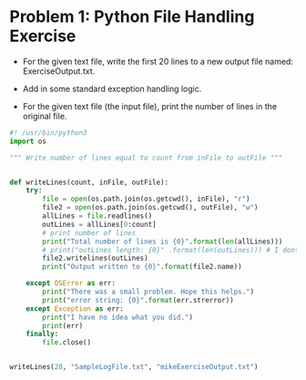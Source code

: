 # Problem 1: Python File Handling Exercise
- For the given text file, write the first 20 lines to a new output file named: <YourName>ExerciseOutput.txt.

- Add in some standard exception handling logic.

- For the given text file (the input file), print the number of lines in the original file.
```python
#! /usr/bin/python3
import os

""" Write number of lines equal to count from inFile to outFile """


def writeLines(count, inFile, outFile):
    try:
        file = open(os.path.join(os.getcwd(), inFile), "r")
        file2 = open(os.path.join(os.getcwd(), outFile), "w")
        allLines = file.readlines()
        outLines = allLines[0:count]
        # print number of lines
        print("Total number of lines is {0}".format(len(allLines)))
        # print("outLines length: {0}" .format(len(outLines))) # I dont understand how list[x:y] works ???
        file2.writelines(outLines)
        print("Output written to {0}".format(file2.name))

    except OSError as err:
        print("There was a small problem. Hope this helps.")
        print("error string: {0}".format(err.strerror))
    except Exception as err:
        print("I have no idea what you did.")
        print(err)
    finally:
        file.close()


writeLines(20, "SampleLogFile.txt", "mikeExerciseOutput.txt")
```
